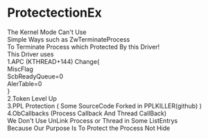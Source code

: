 # ProtectectionEx
The Kernel Mode Can't Use<br />
Simple Ways such as ZwTerminateProcess<br />
To Terminate Process which Protected By this Driver!<br />
This Driver uses<br />
1.APC (KTHREAD+144) Change{<br />
MiscFlag <br />
ScbReadyQueue=0<br />
AlerTable=0<br />
}<br />
2.Token Level Up<br />
3.PPL Protection ( Some SourceCode Forked in PPLKILLER(github) )<br />
4.ObCallbacks (Process Callback And Thread CallBack)<br />
We Don't Use UnLink Process or Thread in Some ListEntrys<br />
Because Our Purpose Is To Protect the Process Not Hide<br />
